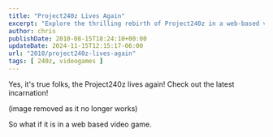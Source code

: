 ```yaml
---
title: "Project240z Lives Again"
excerpt: "Explore the thrilling rebirth of Project240z in a web-based video game. Experience automotive legend online!"
author: chris
publishDate: 2010-08-15T18:24:10+00:00
updateDate: 2024-11-15T12:15:17-06:00
url: "2010/project240z-lives-again"
tags: [ 240z, videogames ]
---
```


Yes, it's true folks, the Project240z lives again! Check out the latest incarnation!

(image removed as it no longer works)

So what if it is in a web based video game.

